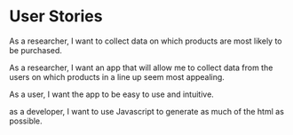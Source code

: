 # User Stories

As a researcher, I want to collect data on which products are most likely to be purchased.

As a researcher, I want an app that will allow me to collect data from the users on which products in a line up seem most appealing.

As a user, I want the app to be easy to use and intuitive.

as a developer, I want to use Javascript to generate as much of the html as possible.
